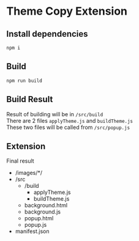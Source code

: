 # Theme Copy Extension

## Install dependencies

`npm i`

## Build

`npm run build`

## Build Result

Result of building will be in `/src/build`  
There are 2 files `applyTheme.js` and `buildTheme.js`  
These two files will be called from `/src/popup.js`

## Extension

Final result

- /images/\*/
- /src
  - /build
    - applyTheme.js
    - buildTheme.js
  - background.html
  - background.js
  - popup.html
  - popup.js
- manifest.json
